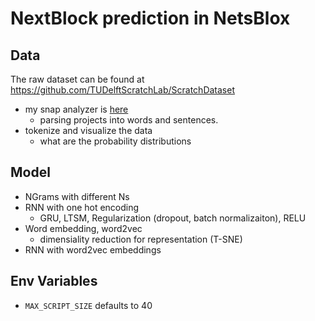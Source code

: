 # NextBlock prediction in NetsBlox

## Data
The raw dataset can be found at https://github.com/TUDelftScratchLab/ScratchDataset
- my snap analyzer is [here](https://github.com/hamidzr/snap-analyzer)
    - parsing projects into words and sentences.
- tokenize and visualize the data
    - what are the probability distributions
    
## Model
- NGrams with different Ns
- RNN with one hot encoding
    - GRU, LTSM, Regularization (dropout, batch normalizaiton), RELU
- Word embedding, word2vec
    - dimensiality reduction for representation (T-SNE)
- RNN with word2vec embeddings

## Env Variables
- `MAX_SCRIPT_SIZE` defaults to 40
